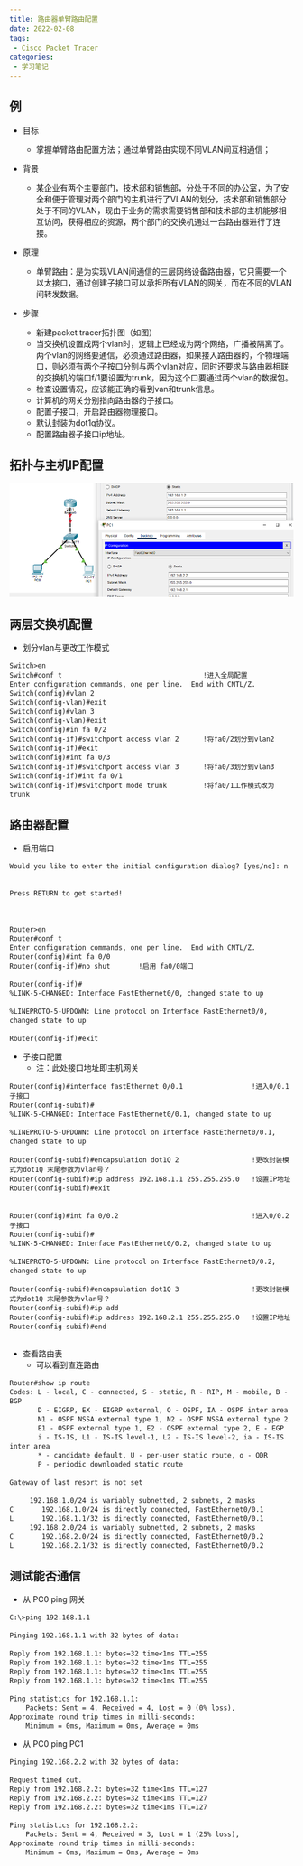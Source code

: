 ```yaml
---
title: 路由器单臂路由配置
date: 2022-02-08
tags:
 - Cisco Packet Tracer
categories:
 - 学习笔记
---
```



## 例

- 目标
  - 掌握单臂路由配置方法；通过单臂路由实现不同VLAN间互相通信；

- 背景
  - 某企业有两个主要部门，技术部和销售部，分处于不同的办公室，为了安全和便于管理对两个部门的主机进行了VLAN的划分，技术部和销售部分处于不同的VLAN，现由于业务的需求需要销售部和技术部的主机能够相互访问，获得相应的资源，两个部门的交换机通过一台路由器进行了连接。
- 原理
  - 单臂路由：是为实现VLAN间通信的三层网络设备路由器，它只需要一个以太接口，通过创建子接口可以承担所有VLAN的网关，而在不同的VLAN间转发数据。
- 步骤
  - 新建packet tracer拓扑图（如图）
  - 当交换机设置成两个vlan时，逻辑上已经成为两个网络，广播被隔离了。两个vlan的网络要通信，必须通过路由器，如果接入路由器的，个物理端口，则必须有两个子按口分别与两个vlan对应，同时还要求与路由器相联的交换机的端口f/1要设置为trunk，因为这个口要通过两个vlan的数据包。
  - 检查设置情况，应该能正确的看到van和trunk信息。
  - 计算机的网关分别指向路由器的子接口。
  - 配置子接口，开启路由器物理接口。
  - 默认封装为dot1q协议。
  - 配置路由器子接口ip地址。

## 拓扑与主机IP配置

![6.1](./images/6.1.png)

## 两层交换机配置

- 划分vlan与更改工作模式

```
Switch>en
Switch#conf t									!进入全局配置
Enter configuration commands, one per line.  End with CNTL/Z.
Switch(config)#vlan 2
Switch(config-vlan)#exit
Switch(config)#vlan 3
Switch(config-vlan)#exit
Switch(config)#in fa 0/2
Switch(config-if)#switchport access vlan 2		!将fa0/2划分到vlan2
Switch(config-if)#exit
Switch(config)#int fa 0/3
Switch(config-if)#switchport access vlan 3		!将fa0/3划分到vlan3
Switch(config-if)#int fa 0/1
Switch(config-if)#switchport mode trunk 		!将fa0/1工作模式改为trunk
```

## 路由器配置

- 启用端口

```
Would you like to enter the initial configuration dialog? [yes/no]: n


Press RETURN to get started!



Router>en
Router#conf t
Enter configuration commands, one per line.  End with CNTL/Z.
Router(config)#int fa 0/0
Router(config-if)#no shut		!启用 fa0/0端口

Router(config-if)#
%LINK-5-CHANGED: Interface FastEthernet0/0, changed state to up

%LINEPROTO-5-UPDOWN: Line protocol on Interface FastEthernet0/0, changed state to up

Router(config-if)#exit
```

- 子接口配置
  - 注：此处接口地址即主机网关

```
Router(config)#interface fastEthernet 0/0.1					!进入0/0.1子接口
Router(config-subif)#
%LINK-5-CHANGED: Interface FastEthernet0/0.1, changed state to up

%LINEPROTO-5-UPDOWN: Line protocol on Interface FastEthernet0/0.1, changed state to up

Router(config-subif)#encapsulation dot1Q 2					!更改封装模式为dot1Q 末尾参数为vlan号？
Router(config-subif)#ip address 192.168.1.1 255.255.255.0	!设置IP地址
Router(config-subif)#exit


Router(config)#int fa 0/0.2									!进入0/0.2子接口
Router(config-subif)#
%LINK-5-CHANGED: Interface FastEthernet0/0.2, changed state to up

%LINEPROTO-5-UPDOWN: Line protocol on Interface FastEthernet0/0.2, changed state to up

Router(config-subif)#encapsulation dot1Q 3					!更改封装模式为dot1Q 末尾参数为vlan号？
Router(config-subif)#ip add
Router(config-subif)#ip address 192.168.2.1 255.255.255.0	!设置IP地址
Router(config-subif)#end


```

- 查看路由表
  - 可以看到直连路由

```
Router#show ip route 
Codes: L - local, C - connected, S - static, R - RIP, M - mobile, B - BGP
       D - EIGRP, EX - EIGRP external, O - OSPF, IA - OSPF inter area
       N1 - OSPF NSSA external type 1, N2 - OSPF NSSA external type 2
       E1 - OSPF external type 1, E2 - OSPF external type 2, E - EGP
       i - IS-IS, L1 - IS-IS level-1, L2 - IS-IS level-2, ia - IS-IS inter area
       * - candidate default, U - per-user static route, o - ODR
       P - periodic downloaded static route

Gateway of last resort is not set

     192.168.1.0/24 is variably subnetted, 2 subnets, 2 masks
C       192.168.1.0/24 is directly connected, FastEthernet0/0.1
L       192.168.1.1/32 is directly connected, FastEthernet0/0.1
     192.168.2.0/24 is variably subnetted, 2 subnets, 2 masks
C       192.168.2.0/24 is directly connected, FastEthernet0/0.2
L       192.168.2.1/32 is directly connected, FastEthernet0/0.2
```

## 测试能否通信

- 从 PC0 ping 网关

```
C:\>ping 192.168.1.1

Pinging 192.168.1.1 with 32 bytes of data:

Reply from 192.168.1.1: bytes=32 time<1ms TTL=255
Reply from 192.168.1.1: bytes=32 time<1ms TTL=255
Reply from 192.168.1.1: bytes=32 time<1ms TTL=255
Reply from 192.168.1.1: bytes=32 time<1ms TTL=255

Ping statistics for 192.168.1.1:
    Packets: Sent = 4, Received = 4, Lost = 0 (0% loss),
Approximate round trip times in milli-seconds:
    Minimum = 0ms, Maximum = 0ms, Average = 0ms
```

- 从 PC0 ping PC1

```
Pinging 192.168.2.2 with 32 bytes of data:

Request timed out.
Reply from 192.168.2.2: bytes=32 time<1ms TTL=127
Reply from 192.168.2.2: bytes=32 time<1ms TTL=127
Reply from 192.168.2.2: bytes=32 time<1ms TTL=127

Ping statistics for 192.168.2.2:
    Packets: Sent = 4, Received = 3, Lost = 1 (25% loss),
Approximate round trip times in milli-seconds:
    Minimum = 0ms, Maximum = 0ms, Average = 0ms
```

